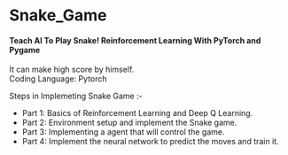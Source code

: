 # Snake_Game
####  Teach AI To Play Snake! Reinforcement Learning With PyTorch and Pygame
It can make high score by himself. <br>
Coding Language: Pytorch


Steps in Implemeting Snake Game :- <br>
- Part 1: Basics of Reinforcement Learning and Deep Q Learning. <br>
- Part 2: Environment setup and implement the Snake game. <br>
- Part 3: Implementing a agent that will control the game. <br>
- Part 4: Implement the neural network to predict the moves and train it. <br>
